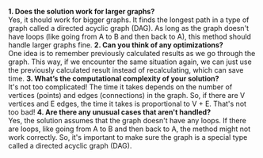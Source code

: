 **1. Does the solution work for larger graphs?**\
   Yes, it should work for bigger graphs. It finds the longest path in a type of graph called a directed acyclic graph (DAG). As long as the graph doesn't have loops (like going from A to B and then back to A), this method should handle larger graphs fine.
**2. Can you think of any optimizations?**\
   One idea is to remember previously calculated results as we go through the graph. This way, if we encounter the same situation again, we can just use the previously calculated result instead of recalculating, which can save time.
**3. What’s the computational complexity of your solution?**\
   It's not too complicated! The time it takes depends on the number of vertices (points) and edges (connections) in the graph. So, if there are V vertices and E edges, the time it takes is proportional to V + E. That's not too bad!
**4. Are there any unusual cases that aren't handled?**\
   Yes, the solution assumes that the graph doesn't have any loops. If there are loops, like going from A to B and then back to A, the method might not work correctly. So, it's important to make sure the graph is a special type called a directed acyclic graph (DAG).
